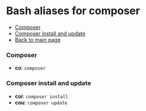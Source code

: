 # Bash aliases for composer #

- [Composer](#composer)
- [Composer install and update](#composer-install-and-update)
- [Back to main page](../../README.md)

### Composer ###
- **co**: `composer`

### Composer install and update ###
- **coi**: `composer install`
- **cou**: `composer update`
